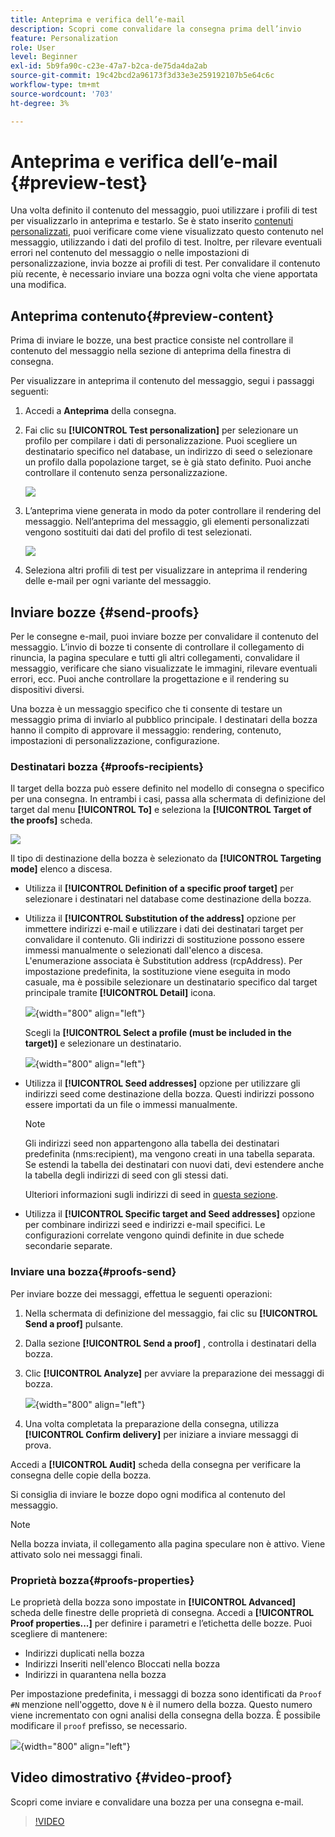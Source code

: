 ```yaml
---
title: Anteprima e verifica dell’e-mail
description: Scopri come convalidare la consegna prima dell’invio
feature: Personalization
role: User
level: Beginner
exl-id: 5b9fa90c-c23e-47a7-b2ca-de75da4da2ab
source-git-commit: 19c42bcd2a96173f3d33e3e259192107b5e64c6c
workflow-type: tm+mt
source-wordcount: '703'
ht-degree: 3%

---
```


# Anteprima e verifica dell’e-mail {#preview-test}

Una volta definito il contenuto del messaggio, puoi utilizzare i profili di test per visualizzarlo in anteprima e testarlo. Se è stato inserito [contenuti personalizzati](personalize.md), puoi verificare come viene visualizzato questo contenuto nel messaggio, utilizzando i dati del profilo di test. Inoltre, per rilevare eventuali errori nel contenuto del messaggio o nelle impostazioni di personalizzazione, invia bozze ai profili di test. Per convalidare il contenuto più recente, è necessario inviare una bozza ogni volta che viene apportata una modifica.

## Anteprima contenuto{#preview-content}

Prima di inviare le bozze, una best practice consiste nel controllare il contenuto del messaggio nella sezione di anteprima della finestra di consegna.

Per visualizzare in anteprima il contenuto del messaggio, segui i passaggi seguenti:

1. Accedi a **Anteprima** della consegna.
1. Fai clic su **[!UICONTROL Test personalization]** per selezionare un profilo per compilare i dati di personalizzazione. Puoi scegliere un destinatario specifico nel database, un indirizzo di seed o selezionare un profilo dalla popolazione target, se è già stato definito. Puoi anche controllare il contenuto senza personalizzazione.

   ![](assets/test-personalization.png)

1. L’anteprima viene generata in modo da poter controllare il rendering del messaggio. Nell’anteprima del messaggio, gli elementi personalizzati vengono sostituiti dai dati del profilo di test selezionati.

   ![](assets/test-personalization-with-a-recipient.png)

1. Seleziona altri profili di test per visualizzare in anteprima il rendering delle e-mail per ogni variante del messaggio.

## Inviare bozze {#send-proofs}

Per le consegne e-mail, puoi inviare bozze per convalidare il contenuto del messaggio. L’invio di bozze ti consente di controllare il collegamento di rinuncia, la pagina speculare e tutti gli altri collegamenti, convalidare il messaggio, verificare che siano visualizzate le immagini, rilevare eventuali errori, ecc. Puoi anche controllare la progettazione e il rendering su dispositivi diversi.

Una bozza è un messaggio specifico che ti consente di testare un messaggio prima di inviarlo al pubblico principale. I destinatari della bozza hanno il compito di approvare il messaggio: rendering, contenuto, impostazioni di personalizzazione, configurazione.

### Destinatari bozza {#proofs-recipients}

Il target della bozza può essere definito nel modello di consegna o specifico per una consegna. In entrambi i casi, passa alla schermata di definizione del target dal menu **[!UICONTROL To]** e seleziona la **[!UICONTROL Target of the proofs]** scheda.

![](assets/target-of-proofs.png)

Il tipo di destinazione della bozza è selezionato da **[!UICONTROL Targeting mode]** elenco a discesa.

* Utilizza il **[!UICONTROL Definition of a specific proof target]** per selezionare i destinatari nel database come destinazione della bozza.
* Utilizza il **[!UICONTROL Substitution of the address]** opzione per immettere indirizzi e-mail e utilizzare i dati dei destinatari target per convalidare il contenuto. Gli indirizzi di sostituzione possono essere immessi manualmente o selezionati dall&#39;elenco a discesa. L&#39;enumerazione associata è Substitution address (rcpAddress).
Per impostazione predefinita, la sostituzione viene eseguita in modo casuale, ma è possibile selezionare un destinatario specifico dal target principale tramite  **[!UICONTROL Detail]** icona.

  ![](assets/target-of-proofs-substitution-details.png){width="800" align="left"}

  Scegli la **[!UICONTROL Select a profile (must be included in the target)]** e selezionare un destinatario.

  ![](assets/target-of-proofs-substitution.png){width="800" align="left"}


* Utilizza il **[!UICONTROL Seed addresses]**  opzione per utilizzare gli indirizzi seed come destinazione della bozza. Questi indirizzi possono essere importati da un file o immessi manualmente.

  >[!NOTE]
  >
  >Gli indirizzi seed non appartengono alla tabella dei destinatari predefinita (nms:recipient), ma vengono creati in una tabella separata. Se estendi la tabella dei destinatari con nuovi dati, devi estendere anche la tabella degli indirizzi di seed con gli stessi dati.

  Ulteriori informazioni sugli indirizzi di seed in [questa sezione](../audiences/test-profiles.md).

* Utilizza il **[!UICONTROL Specific target and Seed addresses]** opzione per combinare indirizzi seed e indirizzi e-mail specifici. Le configurazioni correlate vengono quindi definite in due schede secondarie separate.

### Inviare una bozza{#proofs-send}

Per inviare bozze dei messaggi, effettua le seguenti operazioni:

1. Nella schermata di definizione del messaggio, fai clic su **[!UICONTROL Send a proof]** pulsante.
1. Dalla sezione **[!UICONTROL Send a proof]** , controlla i destinatari della bozza.
1. Clic **[!UICONTROL Analyze]** per avviare la preparazione dei messaggi di bozza.

   ![](assets/send-proof-analyze.png){width="800" align="left"}

1. Una volta completata la preparazione della consegna, utilizza **[!UICONTROL Confirm delivery]** per iniziare a inviare messaggi di prova.

Accedi a **[!UICONTROL Audit]** scheda della consegna per verificare la consegna delle copie della bozza.

Si consiglia di inviare le bozze dopo ogni modifica al contenuto del messaggio.

>[!NOTE]
>
>Nella bozza inviata, il collegamento alla pagina speculare non è attivo. Viene attivato solo nei messaggi finali.

### Proprietà bozza{#proofs-properties}

Le proprietà della bozza sono impostate in **[!UICONTROL Advanced]** scheda delle finestre delle proprietà di consegna. Accedi a **[!UICONTROL Proof properties...]** per definire i parametri e l’etichetta delle bozze. Puoi scegliere di mantenere:

* Indirizzi duplicati nella bozza
* Indirizzi Inseriti nell&#39;elenco Bloccati nella bozza
* Indirizzi in quarantena nella bozza

Per impostazione predefinita, i messaggi di bozza sono identificati da `Proof #N` menzione nell&#39;oggetto, dove `N` è il numero della bozza. Questo numero viene incrementato con ogni analisi della consegna della bozza. È possibile modificare il `proof` prefisso, se necessario.

![](assets/proof-parameters.png){width="800" align="left"}


## Video dimostrativo {#video-proof}

Scopri come inviare e convalidare una bozza per una consegna e-mail.

>[!VIDEO](https://video.tv.adobe.com/v/333404)
